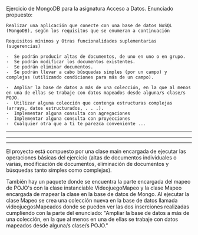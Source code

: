 Ejercicio de MongoDB para la asignatura Acceso a Datos. Enunciado propuesto:
~~~~~~~~~~~~~~~~~~~~~~~~~~~
Realizar una aplicación que conecte con una base de datos NoSQL (MongoDB), según los requisitos que se enumeran a continuación

Requisitos mínimos y Otras funcionalidades suplementarias (sugerencias)

-  Se podrán producir altas de documentos, de uno en uno o en grupo.
-  Se podrán modificar los documentos existentes.
-  Se podrán eliminar documentos.
-  Se podrán llevar a cabo búsquedas simples (por un campo) y complejas (utilizando condiciones para más de un campo).

-  Ampliar la base de datos a más de una colección, en la que al menos en una de ellas se trabaje con datos mapeados desde alguna/s clase/s POJO.
-  Utilizar alguna colección que contenga estructuras complejas (arrays, datos estructurados, . . .).
-  Implementar alguna consulta con agregaciones
-  Implementar alguna consulta con proyecciones
-  Cualquier otra que a ti te parezca conveniente ...
~~~~~~~~~~~~~~~~~~~~~~~~~~~

-----------------------------------------------------------------------------------------------------------------------------------------------------------
-----------------------------------------------------------------------------------------------------------------------------------------------------------
-----------------------------------------------------------------------------------------------------------------------------------------------------------

El proyecto está compuesto por una clase main encargada de ejecutar las operaciones básicas del ejercicio (altas de documentos individuales o varias, 
modificación de documentos, eliminación de documentos y búsquedas tanto simples como complejas).

También hay un paquete donde se encuentra la parte encargada del mapeo de POJO's con la clase instanciable VideojuegoMapeo y la clase Mapeo encargada de
mapear la clase en la base de datos de Mongo. Al ejecutar la clase Mapeo se crea una colección nueva en la base de datos llamada videojuegosMapeados donde se pueden ver las dos inserciones realizadas cumpliendo con la parte del enunciado:
"Ampliar la base de datos a más de una colección, en la que al menos en una de ellas se trabaje con datos mapeados desde alguna/s clase/s POJO."

